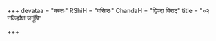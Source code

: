 +++
devataa = "मरुतः"
RShiH = "वसिष्ठः"
ChandaH = "द्विपदा विराट्"
title = "०२ नकिर्ह्येषां जनूंषि"

+++
